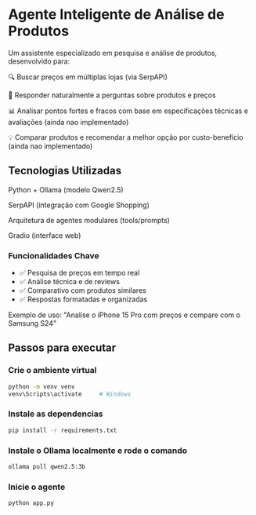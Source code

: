# Agente Inteligente de Análise de Produtos
Um assistente especializado em pesquisa e análise de produtos, desenvolvido para:

🔍 Buscar preços em múltiplas lojas (via SerpAPI)

🤖 Responder naturalmente a perguntas sobre produtos e preços

📊 Analisar pontos fortes e fracos com base em especificações técnicas e avaliações (ainda nao implementado)

💡 Comparar produtos e recomendar a melhor opção por custo-benefício (ainda nao implementado)


## Tecnologias Utilizadas
Python + Ollama (modelo Qwen2.5)

SerpAPI (integração com Google Shopping)

Arquitetura de agentes modulares (tools/prompts)

Gradio (interface web)

### Funcionalidades Chave
- ✅ Pesquisa de preços em tempo real
- ✅ Análise técnica e de reviews
- ✅ Comparativo com produtos similares
- ✅ Respostas formatadas e organizadas

Exemplo de uso: "Analise o iPhone 15 Pro com preços e compare com o Samsung S24"
## Passos para executar
### Crie o ambiente virtual

```bash
python -m venv venv
venv\Scripts\activate     # Windows
```

### Instale as dependencias

```bash
pip install -r requirements.txt
```

### Instale o Ollama localmente e rode o comando 
```bash
ollama pull qwen2.5:3b
```

### Inicie o agente
```bash
python app.py
```

